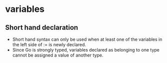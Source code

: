 # variables

## Short hand declaration

* Short hand syntax can only be used when at least one of the variables in the left side of := is newly declared.
* Since Go is strongly typed, variables declared as belonging to one type cannot be assigned a value of another type. 